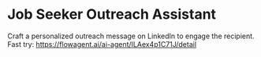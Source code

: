 # Job Seeker Outreach Assistant
Craft a personalized outreach message on LinkedIn to engage the recipient.
Fast try: https://flowagent.ai/ai-agent/ILAex4p1C71J/detail
